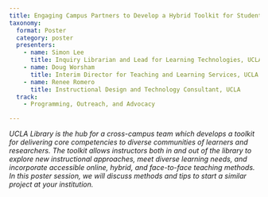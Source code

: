 ```yaml
---
title: Engaging Campus Partners to Develop a Hybrid Toolkit for Student Success 
taxonomy:
  format: Poster
  category: poster
  presenters:
    - name: Simon Lee
      title: Inquiry Librarian and Lead for Learning Technologies, UCLA	
    - name: Doug Worsham
      title: Interim Director for Teaching and Learning Services, UCLA
    - name: Renee Romero
      title: Instructional Design and Technology Consultant, UCLA
  track:
    - Programming, Outreach, and Advocacy

---
```

_UCLA Library is the hub for a cross-campus team which develops a toolkit for delivering core competencies to diverse communities of learners and researchers. The toolkit allows instructors both in and out of the library to explore new instructional approaches, meet diverse learning needs, and incorporate accessible online, hybrid, and face-to-face teaching methods. In this poster session, we will discuss methods and tips to start a similar project at your institution._